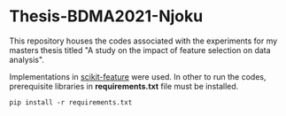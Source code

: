 # Thesis-BDMA2021-Njoku
This repository houses the codes associated with the experiments for my masters thesis titled "A study on the impact of feature selection on data analysis".

Implementations in [scikit-feature](https://jundongl.github.io/scikit-feature/index.html) were used. In other to run the codes, prerequisite libraries in **requirements.txt** file must be installed. 
```
pip install -r requirements.txt
```
